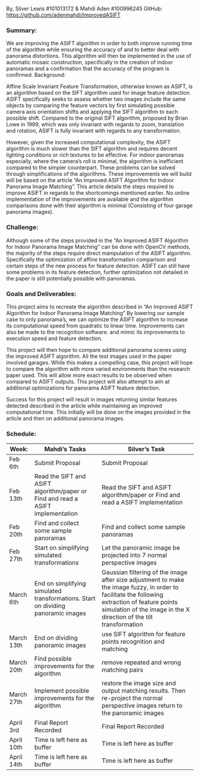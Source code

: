 By, Silver Lewis #101013172 & Mahdi Aden #100996245
GitHub: https://github.com/adenmahdi/ImprovedASIFT

### Summary: 

We are improving the ASIFT algorithm in order to both improve running time of the algorithm while ensuring the accuracy of and to better deal with panorama distortions. This algorithm will then be implemented in the use of automatic mosaic construction, specifically in the creation of indoor panoramas and a confirmation that the accuracy of the program is confirmed.
Background:

Affine Scale Invariant Feature Transformation, otherwise known as ASIFT, is an algorithm based on the SIFT algorithm used for image feature detection. ASIFT specifically seeks to assess whether two images include the same objects by comparing the feature vectors by first simulating possible camera axis orientation shifts and applying the SIFT algorithm to each possible shift. Compared to the original SIFT algorithm, proposed by Brian Lowe in 1999, which was only invariant with regards to zoom, translation and rotation, ASIFT is fully invariant with regards to any transformation.
  
However, given the increased computational complexity, the ASIFT algorithm is much slower than the SIFT algorithm and requires decent lighting conditions or rich textures to be effective. For indoor panoramas especially, where the camera’s roll is minimal, the algorithm is inefficient compared to the simpler counterpart. These problems can be solved through simplifications of the algorithms. These improvements we will build will be based on the article “An Improved ASIFT Algorithm for Indoor Panorama Image Matching”. This article details the steps required to improve ASIFT in regards to the shortcomings mentioned earlier.  No online implementation of the improvements are available and the algorithm comparisons done with their algorithm is minimal (Consisting of four garage panorama images).


### Challenge:

Although some of the steps provided in the “An Improved ASIFT Algorithm for Indoor Panorama Image Matching” can be done with OpenCV methods, the majority of the steps require direct manipulation of the ASIFT algorithm. Specifically the optimization of affine transformation comparison and certain steps of the new process for feature detection. ASIFT can still have some problems in its feature detection, further optimization not detailed in the paper is still potentially possible with panoramas. 

### Goals and Deliverables:

This project aims to recreate the algorithm described in “An Improved ASIFT Algorithm for Indoor Panorama Image Matching” By lowering our sample case to only panorama’s, we can optimize the ASIFT algorithm to increase its computational speed from quadratic to linear time. Improvements can also be made to the recognition software. and mimic its improvements to execution speed and feature detection.  

This project will then hope to compare  additional panorama scenes using the improved ASIFT algorithm. All the test images used in the paper involved garages. While this makes a compelling case, this project will hope to compare the algorithm with more varied environments than the research paper used. This will allow more exact results to be observed when compared to ASIFT outputs. This project will also attempt to aim at additional optimizations for panorama ASIFT feature detection. 

Success for this project will result in images returning similar features detected described in the article while maintaining an improved computational time. This initially will be done on the images provided in the article and then on additional panorama images.



### Schedule:

| Week: | Mahdi’s Tasks  | Silver’s Task  |
|---|---|---|
| Feb 6th  | Submit Proposal  | Submit Proposal  | 
| Feb 13th  | Read the SIFT and ASIFT algorithm/paper or  Find and read a  ASIFT implementation  | Read the SIFT and ASIFT algorithm/paper or Find and read a  ASIFT implementation  | 
| Feb 20th  | Find and collect some sample panoramas  | Find and collect some sample panoramas  | 
|  Feb 27th | Start on simplifying simulated transformations  | Let the panoramic image be projected into 7 normal perspective images | 
|  March 6th | End on simplifying simulated transformations. Start on dividing panoramic images | Gaussian filtering of the image after size adjustment to make the image fuzzy, in order to facilitate the following extraction of feature points simulation of the image in the X direction of the tilt transformation | 
|  March 13th | End on dividing panoramic images  | use SIFT algorithm for feature points recognition and matching   | 
|  March 20th | Find possible improvements for the algorithm | remove repeated and wrong matching pairs | 
|  March 27th | Implement possible improvements for the algorithm  | restore the image size and output matching results. Then re-project the normal perspective images return to the panoramic images | 
|  April 3rd | Final Report Recorded | Final Report Recorded | 
|  April 10th | Time is left here as buffer | Time is left here as buffer | 
|  April 14th | Time is left here as buffer | Time is left here as buffer | 
